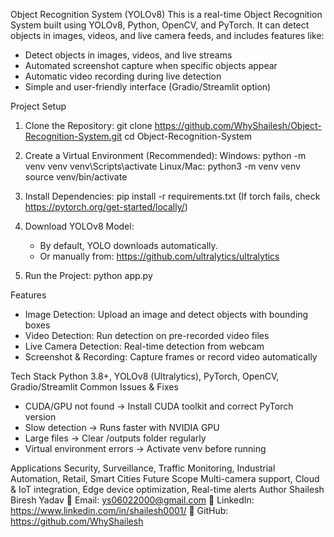 Object Recognition System (YOLOv8)
This is a real-time Object Recognition System built using YOLOv8, Python, OpenCV, and PyTorch. It can detect objects in images, videos, and live camera feeds, and includes features like:
- Detect objects in images, videos, and live streams
- Automated screenshot capture when specific objects appear
- Automatic video recording during live detection
- Simple and user-friendly interface (Gradio/Streamlit option)

 Project Setup
1. Clone the Repository:
   git clone https://github.com/WhyShailesh/Object-Recognition-System.git
   cd Object-Recognition-System

2. Create a Virtual Environment (Recommended):
   Windows:
     python -m venv venv
     venv\Scripts\activate
   Linux/Mac:
     python3 -m venv venv
     source venv/bin/activate

3. Install Dependencies:
   pip install -r requirements.txt
   (If torch fails, check https://pytorch.org/get-started/locally/)

4. Download YOLOv8 Model:
   - By default, YOLO downloads automatically.
   - Or manually from: https://github.com/ultralytics/ultralytics

5. Run the Project:
   python app.py

 Features
- Image Detection: Upload an image and detect objects with bounding boxes
- Video Detection: Run detection on pre-recorded video files
- Live Camera Detection: Real-time detection from webcam
- Screenshot & Recording: Capture frames or record video automatically

 Tech Stack
Python 3.8+, YOLOv8 (Ultralytics), PyTorch, OpenCV, Gradio/Streamlit
 Common Issues & Fixes
- CUDA/GPU not found → Install CUDA toolkit and correct PyTorch version
- Slow detection → Runs faster with NVIDIA GPU
- Large files → Clear /outputs folder regularly
- Virtual environment errors → Activate venv before running

 Applications
Security, Surveillance, Traffic Monitoring, Industrial Automation, Retail, Smart Cities
 Future Scope
Multi-camera support, Cloud & IoT integration, Edge device optimization, Real-time alerts
 Author
Shailesh Biresh Yadav
📧 Email: ys06022000@gmail.com
🔗 LinkedIn: https://www.linkedin.com/in/shailesh0001/
🔗 GitHub: https://github.com/WhyShailesh
